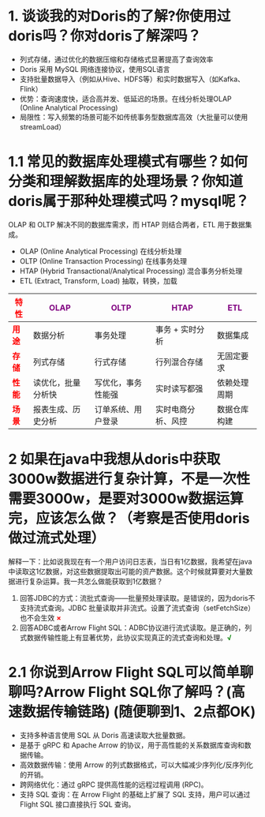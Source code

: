 # 1. 谈谈我的对Doris的了解?你使用过doris吗？你对doris了解深吗？
- 列式存储，通过优化的数据压缩和存储格式显著提高了查询效率
- Doris 采用 MySQL 网络连接协议，使用SQL语言
- 支持批量数据导入（例如从Hive、HDFS等）和实时数据写入（如Kafka、Flink）
- 优势：查询速度快，适合高并发、低延迟的场景。在线分析处理OLAP (Online Analytical Processing)
- 局限性：写入频繁的场景可能不如传统事务型数据库高效（大批量可以使用streamLoad）

# 1.1 常见的数据库处理模式有哪些？如何分类和理解数据库的处理场景？你知道doris属于那种处理模式吗？mysql呢？
OLAP 和 OLTP 解决不同的数据库需求，而 HTAP 则结合两者，ETL 用于数据集成。
- OLAP (Online Analytical Processing) 在线分析处理
- OLTP (Online Transaction Processing) 在线事务处理
- HTAP (Hybrid Transactional/Analytical Processing) 混合事务分析处理
- ETL (Extract, Transform, Load) 抽取，转换，加载

| <span style="color:red">**特性**  | <span style="color:purple">OLAP | <span style="color:purple">OLTP |   <span style="color:purple">HTAP | <span style="color:purple">ETL | 
|------------------------------------------|------------------------------|---------------------------------| ---- |--------------------------------|
| <span style="color:red">**用途**  |  数据分析   | 事务处理                            |   事务 + 实时分析   | 数据集成                           |
| <span style="color:red">**存储**  |  列式存储   | 行式存储                            |   行列混合存储   | 无固定要求                          | 
| <span style="color:red">**性能**  |   读优化，批量分析快  | 写优化，事务性能强                            |   实时读写都强   | 依赖处理周期                         | 
| <span style="color:red">**场景**  |  报表生成、历史分析   | 订单系统、用户登录                            |    实时电商分析、风控  | 数据仓库构建                         | 

# 2 如果在java中我想从doris中获取3000w数据进行复杂计算，不是一次性需要3000w，是要对3000w数据运算完，应该怎么做？（考察是否使用doris做过流式处理）
解释一下：比如说我现在有一个用户访问日志表，当日有1亿数据，我希望在java中读取这1亿数据，对这些数据提取出可能的资产数据。这个时候就算要对大量数据进行复杂运算。我一共怎么做能获取到1亿数据？

1. 回答JDBC的方式：流批式查询——批量预处理读取。是错误的，因为doris不支持流式查询。JDBC 批量读取并非流式。设置了流式查询（setFetchSize）也不会生效 <span style="color:red">**×**
2. 回答ADBC或者Arrow Flight SQL：ADBC协议进行流式读取。是正确的，列式数据传输性能上有显著优势，此协议实现真正的流式查询和处理。<span style="color:green">**√**

# 2.1 你说到Arrow Flight SQL可以简单聊聊吗?Arrow Flight SQL你了解吗？(高速数据传输链路) (随便聊到1、2点都OK)
- 支持多种语言使用 SQL 从 Doris 高速读取大批量数据。
- 是基于 gRPC 和 Apache Arrow 的协议，用于高性能的关系数据库查询和数据传输。
- 高效数据传输：使用 Arrow 的列式数据格式，可以大幅减少序列化/反序列化的开销。
- 跨网络优化：通过 gRPC 提供高性能的远程过程调用 (RPC)。
- 支持 SQL 查询：在 Arrow Flight 的基础上扩展了 SQL 支持，用户可以通过 Flight SQL 接口直接执行 SQL 查询。